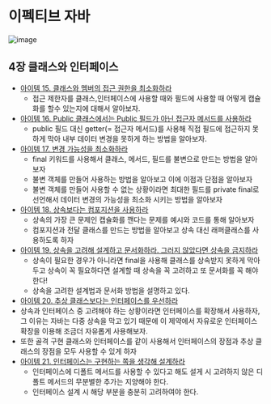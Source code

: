 # 이펙티브 자바 
![image](https://github.com/yeomyaloo/EffectiveJava/assets/81970382/4ebee998-e487-4e28-be55-0782315c288f)

## 4장 클래스와 인터페이스
- [아이템 15. 클래스와 멤버의 접근 권한을 최소화하라](https://github.com/yeomyaloo/EffectiveJava/blob/main/4%EC%9E%A5%20%ED%81%B4%EB%9E%98%EC%8A%A4%EC%99%80%20%EC%9D%B8%ED%84%B0%ED%8E%98%EC%9D%B4%EC%8A%A4/item15.md)
  - 접근 제한자를 클래스,인터페이스에 사용할 때와 필드에 사용할 때 어떻게 캡슐화를 할수 있는지에 대해서 알아보자.
- [아이템 16. Public 클래스에서는 Public 필드가 아닌 접근자 메서드를 사용하라](https://github.com/yeomyaloo/EffectiveJava/blob/main/4%EC%9E%A5%20%ED%81%B4%EB%9E%98%EC%8A%A4%EC%99%80%20%EC%9D%B8%ED%84%B0%ED%8E%98%EC%9D%B4%EC%8A%A4/item16.md)
  - public 필드 대신 getter(= 접근자 메서드)를 사용해 직접 필드에 접근하지 못하게 막아 내부 데이터 변경을 못하게 하는 방법을 알아보자. 
- [아이템 17. 변경 가능성을 최소화하라](https://github.com/yeomyaloo/EffectiveJava/blob/main/4%EC%9E%A5%20%ED%81%B4%EB%9E%98%EC%8A%A4%EC%99%80%20%EC%9D%B8%ED%84%B0%ED%8E%98%EC%9D%B4%EC%8A%A4/item17.md)
  - final 키워드를 사용해서 클래스, 메서드, 필드를 불변으로 만드는 방법을 알아보자
  - 불변 객체를 만들어 사용하는 방법을 알아보고 이에 이점과 단점을 알아보자
  - 불변 객체를 만들어 사용할 수 없는 상황이라면 최대한 필드를 private final로 선언해서 데이터 변경의 가능성을 최소화 시키는 방법을 알아보자
- [아이템 18. 상속보다는 컴포지션을 사용하라](https://github.com/yeomyaloo/EffectiveJava/blob/main/4%EC%9E%A5%20%ED%81%B4%EB%9E%98%EC%8A%A4%EC%99%80%20%EC%9D%B8%ED%84%B0%ED%8E%98%EC%9D%B4%EC%8A%A4/item18.md)
  - 상속의 가장 큰 문제인 캡슐화를 깬다는 문제를 예시와 코드를 통해 알아보자
  - 컴포지션과 전달 클래스를 만드는 방법을 알아보고 상속 대신 래퍼클래스를 사용하도록 하자
- [아이템 19. 상속을 고려해 설계하고 문서화하라. 그러지 않았다면 상속을 금지하라](https://github.com/yeomyaloo/EffectiveJava/blob/main/4%EC%9E%A5%20%ED%81%B4%EB%9E%98%EC%8A%A4%EC%99%80%20%EC%9D%B8%ED%84%B0%ED%8E%98%EC%9D%B4%EC%8A%A4/item19.md)
  - 상속이 필요한 경우가 아니라면 final을 사용해 클래스를 상속받지 못하게 막아두고 상속이 꼭 필요하다면 설계할 때 상속을 꼭 고려하고 또 문서화를 꼭 해야 한다!
  - 상속을 고려한 설계법과 문서화 방법을 설명하고 있다. 
- [아이템 20. 추상 클래스보다는 인터페이스를 우선하라](https://github.com/yeomyaloo/EffectiveJava/blob/main/4%EC%9E%A5%20%ED%81%B4%EB%9E%98%EC%8A%A4%EC%99%80%20%EC%9D%B8%ED%84%B0%ED%8E%98%EC%9D%B4%EC%8A%A4/Item_20_%EC%B6%94%EC%83%81%20%ED%81%B4%EB%9E%98%EC%8A%A4%EB%B3%B4%EB%8B%A4%EB%8A%94%20%EC%9D%B8%ED%84%B0%ED%8E%98%EC%9D%B4%EC%8A%A4%EB%A5%BC%20%EC%9A%B0%EC%84%A0%ED%95%98%EB%9D%BC.md)
- 상속과 인터페이스 중 고려해야 하는 상황이라면 인터페이스를 확장해서 사용하자, 그 이유는 자바는 다중 상속을 막고 있기 때문에 이 제약에서 자유로운 인터페이스 확장을 이용해 조금더 자유롭게 사용해보자.
- 또한 골격 구현 클래스와 인터페이스를 같이 사용해서 인터페이스의 장점과 추상 클래스의 장점을 모두 사용할 수 있게 하자 
- [아이템 21. 인터페이스는 구현하는 쪽을 생각해 설계하라](https://github.com/yeomyaloo/EffectiveJava/blob/main/4%EC%9E%A5%20%ED%81%B4%EB%9E%98%EC%8A%A4%EC%99%80%20%EC%9D%B8%ED%84%B0%ED%8E%98%EC%9D%B4%EC%8A%A4/item21.md)
  - 인터페이스에 디폴트 메서드를 사용할 수 있다고 해도 설게 시 고려하지 않은 디폴트 메서드의 무분별한 추가는 지양해야 한다.
  - 인터페이스 설계 시 해당 부분을 충분히 고려하여야 한다. 
